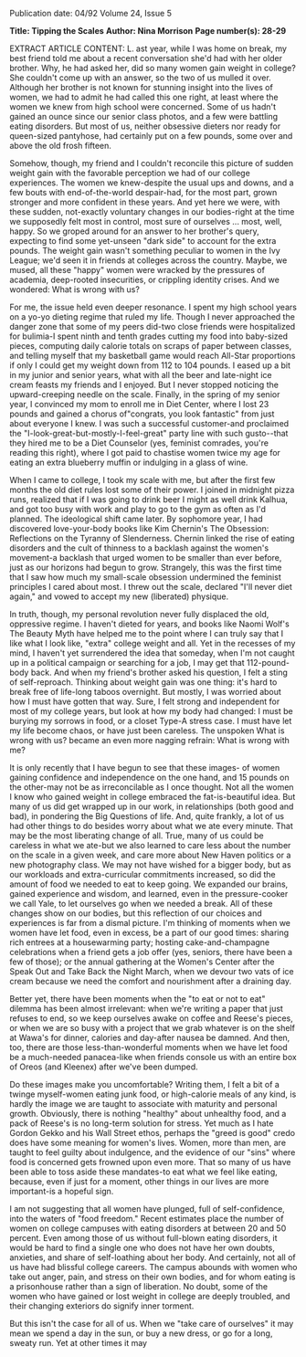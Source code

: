 Publication date: 04/92
Volume 24, Issue 5

**Title: Tipping the Scales**
**Author: Nina Morrison**
**Page number(s): 28-29**

EXTRACT ARTICLE CONTENT:
L. ast year, while I was home on break, my best friend told me about a recent conversation she'd had with her older brother. Why, he had asked her, did so many women gain weight in college? 
She couldn't come up with an answer, so the two of us mulled it over. Although her brother is not known for stunning insight into the lives of women, we had to admit he had called this one right, at least where the women we knew from high school were concerned. Some of us hadn't gained an ounce since our senior class photos, and a few were battling eating disorders. 
But most of us, neither obsessive dieters nor ready for queen-sized pantyhose, had certainly put on a few pounds, some over and above the old frosh fifteen. 

Somehow, though, my friend and I couldn't reconcile this picture of sudden weight gain with the favorable perception we had of our college experiences. The women we knew-despite the usual ups and downs, and a few bouts with end-of-the-world despair-had, for the most part, grown stronger and more confident in these years. And yet here we were, with these sudden, not-exactly voluntary changes in our bodies-right at the time we supposedly felt most in control, most sure of ourselves ... most, well, happy. So we groped around for an answer to her brother's query, expecting to find some yet-unseen "dark side" to account for the extra pounds. The weight gain wasn't something peculiar to women in the Ivy League; we'd seen it in friends at colleges across the country. Maybe, we mused, all these "happy" women were wracked by the pressures of academia, deep-rooted insecurities, or crippling identity crises. And we wondered: What is wrong with us? 

For me, the issue held even deeper resonance. I spent my high school years on a yo-yo dieting regime that ruled my life. Though I never approached the danger zone that some of my peers did-two close friends were hospitalized for bulimia-I spent ninth and tenth grades cutting my food into baby-sized pieces, computing daily calorie totals on scraps of paper between classes, and telling myself that my basketball game would reach All-Star proportions if only I could get my weight down from 112 to 104 pounds. 
I eased up a bit in my junior and senior years, what with all the beer and late-night ice cream feasts my friends and I enjoyed. But I never stopped noticing the upward-creeping needle on the scale. 
Finally, in the spring of my senior year, I convinced my mom to enroll me in Diet Center, where I lost 23 pounds and gained a chorus of"congrats, you look fantastic" from just about everyone I knew. I was such a successful customer-and proclaimed the "I-look-great-but-mostly-I-feel-great" party line with such gusto--that they hired me to be a Diet Counselor (yes, feminist comrades, you're reading this right), where I got paid to chastise women twice my age for eating an extra blueberry muffin or indulging in a glass of wine. 

When I came to college, I took my scale with me, but after the first few months the old diet rules lost some of their power. I joined in midnight pizza runs, realized that if I was going to drink beer I might as well drink Kalhua, and got too busy with work and play to go to the gym as often as I'd planned. The ideological shift came later. By sophomore year, I had discovered love-your-body books like Kim Chernin's The Obsession: Reflections on the Tyranny of Slenderness. Chernin linked the rise of eating disorders and the cult of thinness to a backlash against the women's movement-a backlash that urged women to be smaller than ever before, just as our horizons had begun to grow. Strangely, this was the first time that I saw how much my small-scale obsession undermined the feminist principles I cared about most. I threw out the scale, declared "I'll never diet again," and vowed to accept my new (liberated) physique. 

In truth, though, my personal revolution never fully displaced the old, oppressive regime. I haven't dieted for years, and books like Naomi Wolf's The Beauty Myth have helped me to the point where I can truly say that I like what I look like, "extra" college weight and all. Yet in the recesses of my mind, I haven't yet surrendered the idea that someday, when I'm not caught up in a political campaign or searching for a job, I may get that 112-pound-body back. And when my friend's brother asked his question, I felt a sting of self-reproach. Thinking about weight gain was one thing: it's hard to break free of life-long taboos overnight. But mostly, I was worried about how I must have gotten that way. Sure, I felt strong and independent for most of my college years, but look at how my body had changed: I must be burying my sorrows in food, or a closet Type-A stress case. I must have let my life become chaos, or have just been careless. The unspoken What is wrong with us? became an even more nagging refrain: What is wrong with me? 

It is only recently that I have begun to see that these images- of women gaining confidence and independence on the one hand, and 15 pounds on the other-may not be as irreconcilable as I once thought. Not all the women I know who gained weight in college embraced the fat-is-beautiful idea. But many of us did get wrapped up in our work, in relationships (both good and bad), in pondering the Big Questions of life. And, quite frankly, a lot of us had other things to do besides worry about what we ate every minute. That may be the most liberating change of all. True, many of us could be careless in what we ate-but we also learned to care less about the number on the scale in a given week, and care more about New Haven politics or a new photography class. We may not have wished for a bigger body, but as our workloads and extra-curricular commitments increased, so did the amount of food we needed to eat to keep going. We expanded our brains, gained experience and wisdom, and learned, even in the pressure-cooker we call Yale, to let ourselves go when we needed a break. All of these changes show on our bodies, but this reflection of our choices and experiences is far from a dismal picture. I'm thinking of moments when we women have let food, even in excess, be a part of our good times: sharing rich entrees at a housewarming party; hosting cake-and-champagne celebrations when a friend gets a job offer (yes, seniors, there have been a few of those); or the annual gathering at the Women's Center after the Speak Out and Take Back the Night March, when we devour two vats of ice cream because we need the comfort and nourishment after a draining day. 

Better yet, there have been moments when the "to eat or not to eat" dilemma has been almost irrelevant: when we're writing a paper that just refuses to end, so we keep ourselves awake on coffee and Reese's pieces, or when we are so busy with a project that we grab whatever is on the shelf at Wawa's for dinner, calories and day-after nausea be damned. And then, too, there are those less-than-wonderful moments when we have let food be a much-needed panacea-like when friends console us with an entire box of Oreos (and Kleenex) after we've been dumped. 

Do these images make you uncomfortable? Writing them, I felt a bit of a twinge myself-women eating junk food, or high-calorie meals of any kind, is hardly the image we are taught to associate with maturity and personal growth. Obviously, there is nothing "healthy" about unhealthy food, and a pack of Reese's is no long-term solution for stress. Yet much as I hate Gordon Gekko and his Wall Street ethos, perhaps the "greed is good" credo does have some meaning for women's lives. Women, more than men, are taught to feel guilty about indulgence, and the evidence of our "sins" where food is concerned gets frowned upon even more. That so many of us have been able to toss aside these mandates-to eat what we feel like eating, because, even if just for a moment, other things in our lives are more important-is a hopeful sign. 

I am not suggesting that all women have plunged, full of self-confidence, into the waters of "food freedom." Recent estimates place the number of women on college campuses with eating disorders at between 20 and 50 percent. Even among those of us without full-blown eating disorders, it would be hard to find a single one who does not have her own doubts, anxieties, and share of self-loathing about her body. And certainly, not all of us have had blissful college careers. The campus abounds with women who take out anger, pain, and stress on their own bodies, and for whom eating is a prisonhouse rather than a sign of liberation. No doubt, some of the women who have gained or lost weight in college are deeply troubled, and their changing exteriors do signify inner torment. 

But this isn't the case for all of us. When we "take care of ourselves" it may mean we spend a day in the sun, or buy a new dress, or go for a long, sweaty run. Yet at other times it may